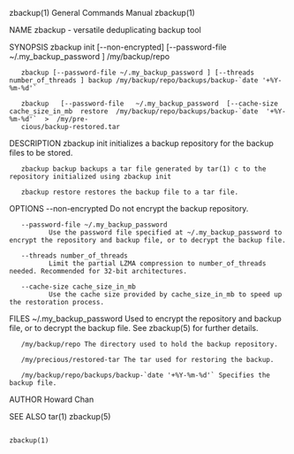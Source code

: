 zbackup(1)                                                             General Commands Manual                                                            zbackup(1)

NAME
       zbackup - versatile deduplicating backup tool

SYNOPSIS
       zbackup init [--non-encrypted] [--password-file ~/.my_backup_password ] /my/backup/repo

       zbackup [--password-file ~/.my_backup_password ] [--threads number_of_threads ] backup /my/backup/repo/backups/backup-`date '+%Y-%m-%d'`

       zbackup   [--password-file   ~/.my_backup_password  [--cache-size  cache_size_in_mb  restore  /my/backup/repo/backups/backup-`date  '+%Y-%m-%d'`  >  /my/pre‐
       cious/backup-restored.tar

DESCRIPTION
       zbackup init initializes a backup repository for the backup files to be stored.

       zbackup backup backups a tar file generated by tar(1) c to the repository initialized using zbackup init

       zbackup restore restores the backup file to a tar file.

OPTIONS
       --non-encrypted
              Do not encrypt the backup repository.

       --password-file ~/.my_backup_password
              Use the password file specified at ~/.my_backup_password to encrypt the repository and backup file, or to decrypt the backup file.

       --threads number_of_threads
              Limit the partial LZMA compression to number_of_threads needed. Recommended for 32-bit architectures.

       --cache-size cache_size_in_mb
              Use the cache size provided by cache_size_in_mb to speed up the restoration process.

FILES
       ~/.my_backup_password Used to encrypt the repository and backup file, or to decrypt the backup file. See zbackup(5) for further details.

       /my/backup/repo The directory used to hold the backup repository.

       /my/precious/restored-tar The tar used for restoring the backup.

       /my/backup/repo/backups/backup-`date '+%Y-%m-%d'` Specifies the backup file.

AUTHOR
       Howard Chan <smartboyhw at gmail dot com>

SEE ALSO
       tar(1) zbackup(5)

                                                                                                                                                          zbackup(1)
